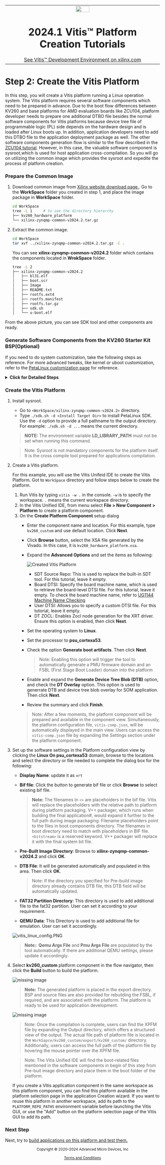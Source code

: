 <table class="sphinxhide" width="100%">
 <tr width="100%">
    <td align="center"><img src="https://raw.githubusercontent.com/Xilinx/Image-Collateral/main/xilinx-logo.png" width="30%"/><h1>2024.1 Vitis™ Platform Creation Tutorials</h1>
    <a href="https://www.xilinx.com/products/design-tools/vitis.html">See Vitis™ Development Environment on xilinx.com</br></a>
    </td>
 </tr>
</table>

# Step 2: Create the Vitis Platform

In this step, you will create a Vitis platform running a Linux operation system. The Vitis platform requires several software components which need to be prepared in advance. Due to the boot flow differences between KV260 and base platforms for AMD evaluation boards like ZCU104, platform developer needs to prepare one additional DTBO file besides the normal software components for Vitis platforms because device tree file of programmable logic (PL) side depends on the hardware design and is loaded after Linux boots up. In addition, application developers need to add this DTBO file to the application deployment package as well. The other software components generation flow is similar to the flow described in the [ZCU104 tutorial](../02-Edge-AI-ZCU104/step2.md). However, in this case, the valuable software component is sysroot,which is used for host application cross-compilation. So you will go on utilizing the common image which provides the sysroot and expedite the process of platform creation.

### Prepare the Common Image

1. Download common image from [Xilinx website download page.](https://www.xilinx.com/support/download.html). Go to the **WorkSpace** folder you created in step 1, and place the image package in **WorkSpace** folder.

   ```bash
   cd WorkSpace
   tree -L 1     # to see the directory hierarchy
   ├── kv260_hardware_platform
   └── xilinx-zynqmp-common-v2024.2.tar.gz
   ```

2. Extract the common image.


   ```bash
   cd WorkSpace
   tar xvf ../xilinx-zynqmp-common-v2024.2.tar.gz -C .
   ```

   You can see **xilinx-zynqmp-common-v2024.2** folder which contains the components located in **WrokSpace** folder.

   ```bash
   tree -L 2
   ├── xilinx-zynqmp-common-v2024.2
   │   ├── bl31.elf
   │   ├── boot.scr
   │   ├── Image
   │   ├── README.txt
   │   ├── rootfs.ext4
   │   ├── rootfs.manifest
   │   ├── rootfs.tar.gz
   │   ├── sdk.sh
   │   └── u-boot.elf
   ```

From the above picture, you can see SDK tool and other components are ready.

### Generate Software Components from the KV260 Starter Kit BSP(Optional)

If you need to do system customization, take the following steps as reference. For more advanced tweaks, like kernel or uboot customization, refer to the [PetaLinux customization page](../../Feature_Tutorials/02_petalinux_customization/README.md) for reference.

<details>

<summary><strong>Click for Detailed Steps</strong></summary>  

1. Check the [AMD Kria™ K26 SOM wiki](https://xilinx-wiki.atlassian.net/wiki/spaces/A/pages/1641152513/Kria+K26+SOM), and download the BSP package from the following link: <https://www.xilinx.com/member/forms/download/xef.html?filename=xilinx-k26-starterkit-v2024.1-final.bsp>

   Save it to **WorkSpace** directory.

2. Set up the PetaLinux environment.

    ```bash
    cd WorkSpace
    mkdir kv260_petalinux
    cd kv260_petalinux
    source <petaLinux_tool_install_dir>/settings.sh
    ```

3. Update the PetaLinux eSDK to enable the recipes needed by the Starter Kit SOM BSP.

    ```bash
    petalinux-upgrade -u 'http://petalinux.xilinx.com/sswreleases/rel-v2004/sdkupdate/' -p 'aarch64'
    ```

4. Create PetaLinux with the Starter Kit SOM BSP, and the XSA export from step 1.

    ```bash
    petalinux-create --type project -s xilinx-kv260-starterkit-v2024.1-final.bsp
    cd xilinx-kv260-starterkit-2024.1
    petalinux-config --get-hw-description=<vivado_design_dir> --silent  
    ```

5. Add XRT to rootfs.

    KV260 PetaLinux BSP does not enable Xilinx Runtime (XRT) because it installs XRT with an overlay. To create sysroot for application developer cross compiling, enable XRT in the rootfs. All the XRT required libraries are packaged into one group.

    - Run `petalinux-config -c rootfs` to launch rootfs configuration window.
    - Go to **Petalinux Package Groups -> packagegroup-petalinux-vitis-acceleration-essential**.
    - Enable `packagegroup-petalinux-vitis-acceleration-essential` and `packagegroup-petalinux-vitis-acceleration-dbg`.
    - Press **Exit** to exit configuration. Press Save to save the configuration.

6. Build PetaLinux and generate SDK.

    ```bash
    petalinux-build
    petalinux-build --sdk
    ```

    The PetaLinux image files and sysroot sdk.sh will be generated in `<PetaLinux Project>/images/linux` directory. You will use them in the next step.

</details>

### Create the Vitis Platform

1. Install sysroot.

   - Go to `<WorkSpace/xilinx-zynqmp-common-v2024.2>` directory.
   - Type `./sdk.sh -d <Install Target Dir>` to install PetaLinux SDK. Use the `-d` option to provide a full pathname to the output directory. For example: `./sdk.sh -d .`. **.** means the current directory. 
   >**NOTE:** The environment variable **LD_LIBRARY_PATH** must not be set when running this command.


   >Note: Sysroot is not mandatory components for the platform itself. It is the cross compile tool prepared for applications compilation.

2. Create a Vitis platform.

   For this example, you will use the Vitis Unifeid IDE to create the Vitis Platform. Got to `WorkSpace` directory and follow steps below to create the platform.

   1. Run Vitis by typing `vitis -w .` in the console. `-w` is to specify the workspace. `.` means the current workspace directory.
   2. In the Vitis Unified IDE, from menu select **File > New Component > Platform** to create a platform component.
   3. On the **Create Platform Component** setup dialog
      - Enter the component name and location. For this example, type `kv260_custom` and use default location. Click **Next**.
      - Click **Browse** button, select the XSA file generated by the Vivado. In this case, it is `kv260_hardware_platform.xsa`. 
      - Expand the **Advanced Options** and set the items as following:

         ![Created Vitis Platform](images/platform_generation_dts.jpg)
         - SDT Source Repo: This is used to replace the built-in SDT tool. For this tutorial, leave it empty.
         - Board DTSI: Specify the board machine name, which is used to retrieve the board-level DTSI file. For this tutorial, leave it empty. To check the board machine name, refer to [UG1144 Machine Name Checking](https://docs.amd.com/r/en-US/ug1144-petalinux-tools-reference-guide/Importing-a-Hardware-Configuration)
         - User DTSI: Allows you to specify a custom DTSI file. For this tutorial, leave it empty.
         - DT ZOCL: Enables Zocl node generation for the XRT driver. Ensure this option is enabled, then click **Next**.
      - Set the operating system to **Linux**.</br>
      - Set the processor to **psu_cortexa53**.</br>
      - Check the option **Generate boot artifacts**. Then click **Next**.</br> 
         >Note: Enabling this option will trigger the tool to automatically generate a PMU firmware domain and an FSBL (First Stage Boot Loader) domain into the platform
      - Enable and expand the **Generate Device Tree Blob (DTB)** option, and check the **DT Overlay** option. This option is used to generrate DTB and device tree blob overlay for SOM application. Then click **Next**.</br>
      - Review the summary and click **Finish**.
      >Note: After a few moments, the platform component will be prepared and available in the component view. Simultaneously, the platform configuration file, `vitis-comp.json`, will be automatically displayed in the main view. Users can access the `vitis-comp.json` file by expanding the Settings section under the platform component.

3. Set up the software settings in the Platform configuration view by clicking the **Linux On psu_cortexa53** domain, browse to the locations and select the directory or file needed to complete the dialog box for the following:

   - **Display Name**:  update it as `xrt`
   - **Bif file**: Click the button to generate bif file or click **Browse** to select existing bif file. 

     >**Note:** The filenames in `<>` are placeholders in the bif file. Vitis will replace the placeholders with the relative path to platform during platform packaging. V++ packager, which runs when building the final application#, would expand it further to the full path during image packaging. Filename placeholders point to the files in boot components directory. The filenames in boot directory need to match with placeholders in BIF file. `<bitstream>` is a reserved keyword. V++ packager will replace it with the final system bit file.

   - **Pre-Built Image Directory**: Browse to **xilinx-zynqmp-common-v2024.2** and click **OK**.

   - **DTB File**: It will be generated automatically and populated in this area. Then click **OK**.
      >Note: If the directory you specified for Pre-build image directory already contains DTB file, this DTB field will be automatically updated. 

   - **FAT32 Partition Directory**: This directory is used to add additional file to the fat32 partition. User can set it according to your requirement.

   - **QEMU Data**: This Directory is used to add additional file for emulation. User can set it accordingly.

   ![vitis_linux_config.PNG](./images/vitis_linux_config.png)

   >**Note:**: **Qemu Args File** and **Pmu Args File**  are populated by the tool automatically. If there are additional QEMU settings, please update it accordingly.

4. Select **kv260_custom** platform component in the flow navigator, then click the **Build** button to build the platform.

   ![missing image](./images/build_vitis_platform.png)

   >**Note:** The generated platform is placed in the export directory. BSP and source files are also provided for rebuilding the FSBL, if required, and are associated with the platform. The platform is ready to be used for application development.

   ![missing image](./images/vitis_platform_output.png)

   >Note: Once the compilation is complete, users can find the XPFM file by expanding the Output directory, which offers a structured view of the output. The actual file path of platform file is located in the `WorkSapce/kv260_custom/export/kv260_custom/` directory. Additionally, users can access the full path of the platform file by hovering the mouse pointer over the XPFM file.

   >Note: The Vitis Unified IDE will find the boot-related files mentioned in the software components in begin of this step from Pre-buit image directory and place them in the boot folder of the platform.

   If you create a Vitis application component in the same workspace as this platform component, you can find this platform available in the platform selection page in the application Creation wizard. If you want to reuse this platform in another workspace, add its path to the `PLATFORM_REPO_PATHS` environment variable before launching the Vitis GUI, or use the "Add" button on the platform selection page of the Vitis GUI to add its path.



### Next Step

Next, try to [build applications on this platform and test them.](./step3.md)

<p class="sphinxhide" align="center"><sub>Copyright © 2020–2024 Advanced Micro Devices, Inc</sub></p>

<p class="sphinxhide" align="center"><sup><a href="https://www.amd.com/en/corporate/copyright">Terms and Conditions</a></sup></p>
